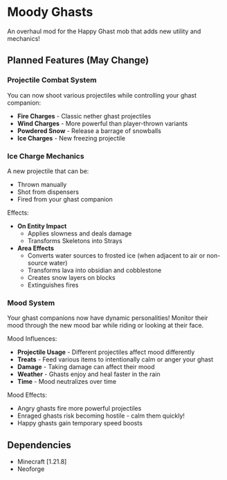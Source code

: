 # Moody Ghasts

An overhaul mod for the Happy Ghast mob that adds new utility and mechanics!

## Planned Features (May Change)

### Projectile Combat System
You can now shoot various projectiles while controlling your ghast companion:

* **Fire Charges** - Classic nether ghast projectiles
* **Wind Charges** - More powerful than player-thrown variants
* **Powdered Snow** - Release a barrage of snowballs
* **Ice Charges** - New freezing projectile

### Ice Charge Mechanics
A new projectile that can be:
* Thrown manually
* Shot from dispensers
* Fired from your ghast companion

Effects:
* **On Entity Impact**
  * Applies slowness and deals damage
  * Transforms Skeletons into Strays
* **Area Effects**
  * Converts water sources to frosted ice (when adjacent to air or non-source water)
  * Transforms lava into obsidian and cobblestone
  * Creates snow layers on blocks
  * Extinguishes fires

### Mood System
Your ghast companions now have dynamic personalities! Monitor their mood through the new mood bar while riding or looking at their face.

Mood Influences:
* **Projectile Usage** - Different projectiles affect mood differently
* **Treats** - Feed various items to intentionally calm or anger your ghast
* **Damage** - Taking damage can affect their mood
* **Weather** - Ghasts enjoy and heal faster in the rain
* **Time** - Mood neutralizes over time

Mood Effects:
* Angry ghasts fire more powerful projectiles
* Enraged ghasts risk becoming hostile - calm them quickly!
* Happy ghasts gain temporary speed boosts

## Dependencies
* Minecraft [1.21.8]
* Neoforge